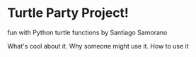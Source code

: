 # Turtle Party Project!
fun with Python turtle functions
by Santiago Samorano

What's cool about it. Why someone might use it. How to use it
